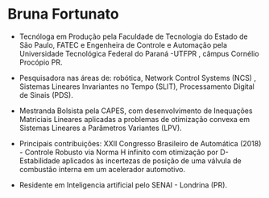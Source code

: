# Bruna Fortunato

* Tecnóloga em Produção pela Faculdade de Tecnologia do Estado de São Paulo, FATEC e Engenheira de Controle e Automação pela Universidade Tecnológica Federal do Paraná -UTFPR , câmpus Cornélio Procópio PR. 

* Pesquisadora nas áreas de: robótica, Network Control Systems (NCS) , Sistemas Lineares Invariantes no Tempo (SLIT), Processamento Digital de Sinais (PDS).

* Mestranda Bolsista pela CAPES, com desenvolvimento de Inequações Matriciais Lineares aplicadas a problemas de otimização convexa em Sistemas Lineares a Parâmetros Variantes (LPV).

* Principais contribuições: XXII Congresso Brasileiro de Automática (2018) - Controle Robusto via Norma H infinito com otimização por D-Estabilidade aplicados às incertezas de posição de uma válvula de combustão interna em um acelerador automotivo. 

* Residente em Inteligencia artificial pelo SENAI - Londrina (PR).

